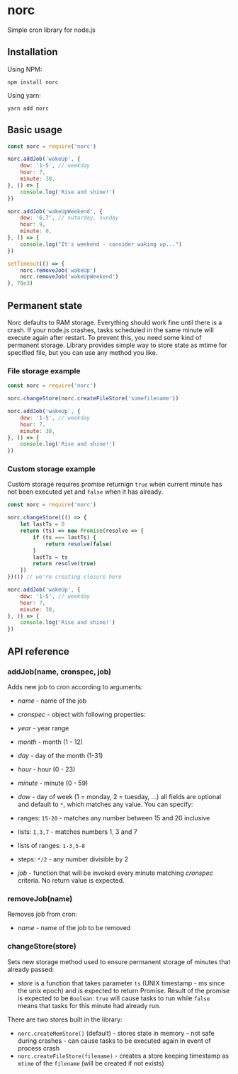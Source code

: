 # norc

Simple cron library for node.js

## Installation

Using NPM:

```
npm install norc
```

Using yarn:

```
yarn add norc
```

## Basic usage

```javascript
const norc = require('norc')

norc.addJob('wakeUp', {
    dow: '1-5', // weekday
    hour: 7,
    minute: 30,
}, () => {
    console.log('Rise and shine!')
})

norc.addJob('wakeUpWeekend', {
    dow: '6,7', // sutarday, sunday
    hour: 9,
    minute: 0,
}, () => {
    console.log("It's weekend - consider waking up...")
})

setTimeout(() => {
    norc.removeJob('wakeUp')
    norc.removeJob('wakeUpWeekend')
}, 70e3)
```

## Permanent state

Norc defaults to RAM storage. Everything should work fine until there is a crash. If your node.js crashes, tasks scheduled in the same minute will execute again after restart. To prevent this, you need some kind of permanent storage. Library provides simple way to store state as mtime for specified file, but you can use any method you like.

### File storage example

```javascript
const norc = require('norc')

norc.changeStore(norc.createFileStore('somefilename'))

norc.addJob('wakeUp', {
    dow: '1-5', // weekday
    hour: 7,
    minute: 30,
}, () => {
    console.log('Rise and shine!')
})
```

### Custom storage example

Custom storage requires promise returnign `true` when current minute has not been executed yet and `false` when it has already.

```javascript
const norc = require('norc')

norc.changeStore((() => {
    let lastTs = 0
    return (ts) => new Promise(resolve => {
        if (ts === lastTs) {
            return resolve(false)
        }
        lastTs = ts
        return resolve(true)
    })
})()) // we're creating closure here

norc.addJob('wakeUp', {
    dow: '1-5', // weekday
    hour: 7,
    minute: 30,
}, () => {
    console.log('Rise and shine!')
})
```

## API reference

### addJob(name, cronspec, job)

Adds new job to cron according to arguments:

- *name* - name of the job
- *cronspec* - object with following properties:

 - *year* - year range
 - *month* - month (1 - 12)
 - *day* - day of the month (1-31)
 - *hour* - hour (0 - 23)
 - *minute* - minute (0 - 59)
 - *dow* - day of week (1 = monday, 2 = tuesday, ...)
 all fields are optional and default to `*`, which matches any value. You can specify:

  - ranges: `15-20` - matches any number between 15 and 20 inclusive
  - lists: `1,3,7` - matches numbers 1, 3 and 7
  - lists of ranges: `1-3,5-8`
  - steps: `*/2` - any number divisible by 2
- *job* - function that will be invoked every minute matching *cronspec* criteria. No return value is expected.

### removeJob(name)

Removes job from cron:

- *name* - name of the job to be removed

### changeStore(store)

Sets new storage method used to ensure permanent storage of minutes that already passed:

- *store* is a function that takes parameter `ts` (UNIX timestamp - ms since the unix epoch) and is expected to return Promise. Result of the promise is expected to be `Boolean`: `true` will cause tasks to run while `false` means that tasks for this minute had already run.

There are two stores built in the library:

- `norc.createMemStore()` (default) - stores state in memory - not safe during crashes - can cause tasks to be executed again in event of process crash
- `norc.createFileStore(filename)` - creates a store keeping timestamp as `mtime` of the `filename` (will be created if not exists)
